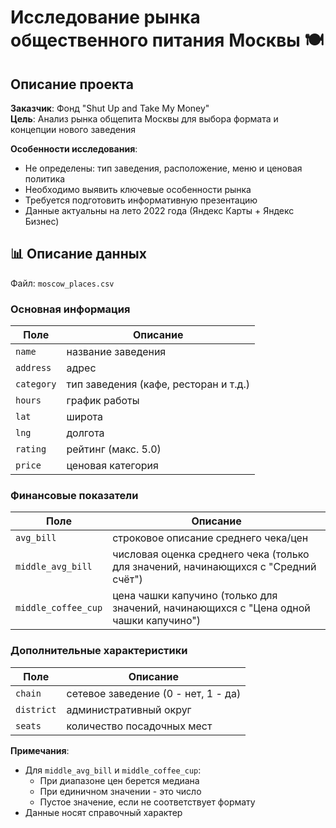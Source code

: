 # Исследование рынка общественного питания Москвы 🍽️

## Описание проекта

**Заказчик**: Фонд "Shut Up and Take My Money"  
**Цель**: Анализ рынка общепита Москвы для выбора формата и концепции нового заведения

**Особенности исследования**:
- Не определены: тип заведения, расположение, меню и ценовая политика
- Необходимо выявить ключевые особенности рынка
- Требуется подготовить информативную презентацию
- Данные актуальны на лето 2022 года (Яндекс Карты + Яндекс Бизнес)

## 📊 Описание данных

Файл: `moscow_places.csv`

### Основная информация
| Поле | Описание |
|------|----------|
| `name` | название заведения |
| `address` | адрес |
| `category` | тип заведения (кафе, ресторан и т.д.) |
| `hours` | график работы |
| `lat` | широта |
| `lng` | долгота |
| `rating` | рейтинг (макс. 5.0) |
| `price` | ценовая категория |

### Финансовые показатели
| Поле | Описание |
|------|----------|
| `avg_bill` | строковое описание среднего чека/цен |
| `middle_avg_bill` | числовая оценка среднего чека (только для значений, начинающихся с "Средний счёт") |
| `middle_coffee_cup` | цена чашки капучино (только для значений, начинающихся с "Цена одной чашки капучино") |

### Дополнительные характеристики
| Поле | Описание |
|------|----------|
| `chain` | сетевое заведение (0 - нет, 1 - да) |
| `district` | административный округ |
| `seats` | количество посадочных мест |

**Примечания**:
- Для `middle_avg_bill` и `middle_coffee_cup`:
    - При диапазоне цен берется медиана
    - При единичном значении - это число
    - Пустое значение, если не соответствует формату
- Данные носят справочный характер